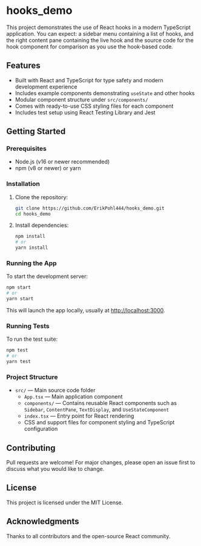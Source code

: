 # hooks_demo

This project demonstrates the use of React hooks in a modern TypeScript application. 
You can expect: a sidebar menu containing a list of hooks, and the right content pane containing the live hook and the source code for the hook component for comparison as you use the hook-based code.

## Features

- Built with React and TypeScript for type safety and modern development experience
- Includes example components demonstrating `useState` and other hooks
- Modular component structure under `src/components/`
- Comes with ready-to-use CSS styling files for each component
- Includes test setup using React Testing Library and Jest

## Getting Started

### Prerequisites

- Node.js (v16 or newer recommended)
- npm (v8 or newer) or yarn

### Installation

1. Clone the repository:
   ```bash
   git clone https://github.com/ErikPohl444/hooks_demo.git
   cd hooks_demo
   ```

2. Install dependencies:
   ```bash
   npm install
   # or
   yarn install
   ```

### Running the App

To start the development server:

```bash
npm start
# or
yarn start
```

This will launch the app locally, usually at [http://localhost:3000](http://localhost:3000).

### Running Tests

To run the test suite:

```bash
npm test
# or
yarn test
```

### Project Structure

- `src/` — Main source code folder
  - `App.tsx` — Main application component
  - `components/` — Contains reusable React components such as `Sidebar`, `ContentPane`, `TextDisplay`, and `UseStateComponent`
  - `index.tsx` — Entry point for React rendering
  - CSS and support files for component styling and TypeScript configuration

## Contributing

Pull requests are welcome! For major changes, please open an issue first to discuss what you would like to change.

## License

This project is licensed under the MIT License.

## Acknowledgments

Thanks to all contributors and the open-source React community.

